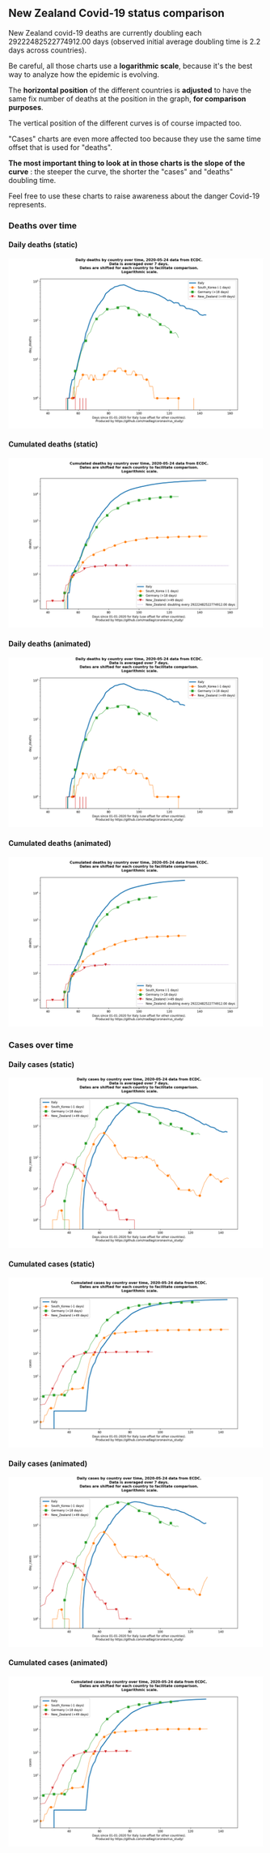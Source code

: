 ## New Zealand Covid-19 status comparison 

New Zealand covid-19 deaths are currently doubling each 29222482522774912.00 days (observed initial average doubling time is 2.2 days across countries).



Be careful, all those charts use a **logarithmic scale**, because it's the best way to analyze how the epidemic is evolving.
 
The **horizontal position** of the different countries is **adjusted** to have the same fix number of deaths at the position in the graph, **for comparison purposes**.

The vertical position of the different curves is of course impacted too.

"Cases" charts are even more affected too because they use the same time offset that is used for "deaths".

**The most important thing to look at in those charts is the slope of the curve** : the steeper the curve, the shorter the "cases" and "deaths" doubling time.

Feel free to use these charts to raise awareness about the danger Covid-19 represents. 


 
### Deaths over time
 
#### Daily deaths (static)
![New Zealand covid-19 daily deaths static chart](https://raw.githubusercontent.com/madlag/coronavirus_study/master/notebooks/graphs/2020-05-24/countries/New_Zealand/2020-05-24_New_Zealand_day_deaths.png "New Zealand covid-19 day_deaths static chart")   
 
#### Cumulated deaths (static)
![New Zealand covid-19 cumulated deaths static chart](https://raw.githubusercontent.com/madlag/coronavirus_study/master/notebooks/graphs/2020-05-24/countries/New_Zealand/2020-05-24_New_Zealand_deaths.png "New Zealand covid-19 deaths static chart")   
 
#### Daily deaths (animated)
![New Zealand covid-19 daily deaths animated chart](https://raw.githubusercontent.com/madlag/coronavirus_study/master/notebooks/graphs/2020-05-24/countries/New_Zealand/2020-05-24_New_Zealand_day_deaths.gif "New Zealand covid-19 day_deaths animated chart")   
 
#### Cumulated deaths (animated)
![New Zealand covid-19 cumulated deaths animated chart](https://raw.githubusercontent.com/madlag/coronavirus_study/master/notebooks/graphs/2020-05-24/countries/New_Zealand/2020-05-24_New_Zealand_deaths.gif "New Zealand covid-19 deaths animated chart")   

 
### Cases over time
 
#### Daily cases (static)
![New Zealand covid-19 daily cases static chart](https://raw.githubusercontent.com/madlag/coronavirus_study/master/notebooks/graphs/2020-05-24/countries/New_Zealand/2020-05-24_New_Zealand_day_cases.png "New Zealand covid-19 day_cases static chart")   
 
#### Cumulated cases (static)
![New Zealand covid-19 cumulated cases static chart](https://raw.githubusercontent.com/madlag/coronavirus_study/master/notebooks/graphs/2020-05-24/countries/New_Zealand/2020-05-24_New_Zealand_cases.png "New Zealand covid-19 cases static chart")   
 
#### Daily cases (animated)
![New Zealand covid-19 daily cases animated chart](https://raw.githubusercontent.com/madlag/coronavirus_study/master/notebooks/graphs/2020-05-24/countries/New_Zealand/2020-05-24_New_Zealand_day_cases.gif "New Zealand covid-19 day_cases animated chart")   
 
#### Cumulated cases (animated)
![New Zealand covid-19 cumulated cases animated chart](https://raw.githubusercontent.com/madlag/coronavirus_study/master/notebooks/graphs/2020-05-24/countries/New_Zealand/2020-05-24_New_Zealand_cases.gif "New Zealand covid-19 cases animated chart")   

